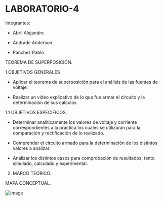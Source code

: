 # LABORATORIO-4

Integrantes:

- Abril Alejandro

- Andrade Anderson

- Pánchez Pablo

TEOREMA DE SUPERPOSICIÓN.

1.OBJETIVOS GENERALES

- Aplicar el teorema de superposición para el análisis de las fuentes de voltaje.

- Realizar un video explicativo de lo que fue armar el circuito y la determinación de sus cálculos.

1.1 OBJETIVOS ESPECÍFICOS.

- Determinar analíticamente los valores de voltaje y corriente correspondientes a la práctica los cuales se utilizarán para la comparación y rectificación de lo realizado.

- Comprender el circuito armado para la determinación de los distintos valores a analizar.

- Analizar los distintos casos para comprobación de resultados, tanto simulado, calculado y experimental.

2. MARCO TEÓRICO.

MAPA CONCEPTUAL.

![image](https://user-images.githubusercontent.com/117920423/209262469-c8c1285a-3ca5-4b3f-9ccd-f10e21c394c0.png)

